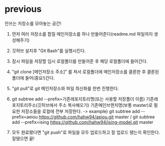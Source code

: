# previous

안쓰는 저장소를 모아놓는 공간!

<title> github repository 합치는 방법(윈도우 기준) </title>

1. 먼저 여러 저장소를 합칠 메인저장소를 하나 만들어준다(readme.md 파일까지 생성해주기)

2. 깃허브 설치후 "Git Bash"를 실행시킨다.

3. 잠시 파일을 저장할 임시 로컬폴더를 만들어준 후 해당 로컬폴더에 들어간다.

4. "git clone [메인저장소 주소]" 를 쳐서 로컬폴더에 메인저장소를 클론한 후 클론된 폴더에 들어(중요!)간다.

5. "git pull"로 git 메인저장소와 파일 최신화를 한번 진행한다.

6. git subtree add --prefix=기존레포지토리명(또는 사용할 저장폴더 이름) 기존레포지토리주소(깃허브에서 주소 복사해오기) 기존메인브랜치명(보통 master)로 필요한 저장소들을 로컬에 전부 저장한다.
    -> example) git subtree add --prefix=aeiou https://github.com/hahw94/aeiou.git master / git subtree add --prefix=ising https://github.com/hahw94/ising-model.git master

7. 모두 완료됐다면 "git push"로 파일을 모두 업로드하고 잘 업로드 됐는지 확인한다. 잘됐으면 끝!
